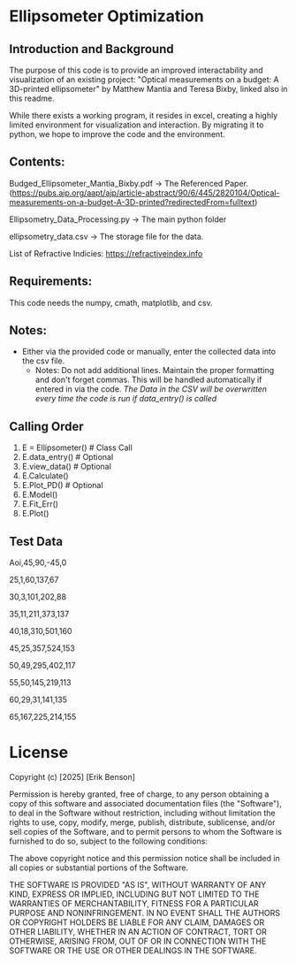 # Ellipsometer Optimization

## Introduction and Background
The purpose of this code is to provide an improved interactability and
visualization of an existing project: "Optical measurements on a budget: A 3D-printed
ellipsometer" by Matthew Mantia and Teresa Bixby, linked also in this readme.

While there exists a working program, it resides in excel, creating a highly limited environment for visualization and interaction. By migrating it to python, we hope to improve the code and the environment.

## Contents:
Budged_Ellipsometer_Mantia_Bixby.pdf -> The Referenced Paper. (https://pubs.aip.org/aapt/ajp/article-abstract/90/6/445/2820104/Optical-measurements-on-a-budget-A-3D-printed?redirectedFrom=fulltext)

Ellipsometry_Data_Processing.py -> The main python folder

ellipsometry_data.csv -> The storage file for the data.

 List of Refractive Indicies: https://refractiveindex.info

## Requirements:
This code needs the numpy, cmath, matplotlib, and csv.

## Notes:

- Either via the provided code or manually, enter the collected data into the csv file.
    - Notes: Do not add additional lines. Maintain the proper formatting and don't forget commas. 
    This will be handled automatically if entered in via the code.
    *The Data in the CSV will be overwritten every time the code is run if data_entry() is called*

## Calling Order
1. E = Ellipsometer() # Class Call
2. E.data_entry() # Optional
3. E.view_data() # Optional
4. E.Calculate()
5. E.Plot_PD() # Optional
6. E.Model()
7. E.Fit_Err()
8. E.Plot()

## Test Data
Aoi,45,90,-45,0

25,1,60,137,67

30,3,101,202,88

35,11,211,373,137

40,18,310,501,160

45,25,357,524,153

50,49,295,402,117

55,50,145,219,113

60,29,31,141,135

65,167,225,214,155

# License

Copyright (c) [2025] [Erik Benson]

Permission is hereby granted, free of charge, to any person obtaining a copy
of this software and associated documentation files (the "Software"), to deal
in the Software without restriction, including without limitation the rights
to use, copy, modify, merge, publish, distribute, sublicense, and/or sell
copies of the Software, and to permit persons to whom the Software is
furnished to do so, subject to the following conditions:

The above copyright notice and this permission notice shall be included in all
copies or substantial portions of the Software.

THE SOFTWARE IS PROVIDED "AS IS", WITHOUT WARRANTY OF ANY KIND, EXPRESS OR
IMPLIED, INCLUDING BUT NOT LIMITED TO THE WARRANTIES OF MERCHANTABILITY,
FITNESS FOR A PARTICULAR PURPOSE AND NONINFRINGEMENT. IN NO EVENT SHALL THE
AUTHORS OR COPYRIGHT HOLDERS BE LIABLE FOR ANY CLAIM, DAMAGES OR OTHER
LIABILITY, WHETHER IN AN ACTION OF CONTRACT, TORT OR OTHERWISE, ARISING FROM,
OUT OF OR IN CONNECTION WITH THE SOFTWARE OR THE USE OR OTHER DEALINGS IN THE
SOFTWARE.